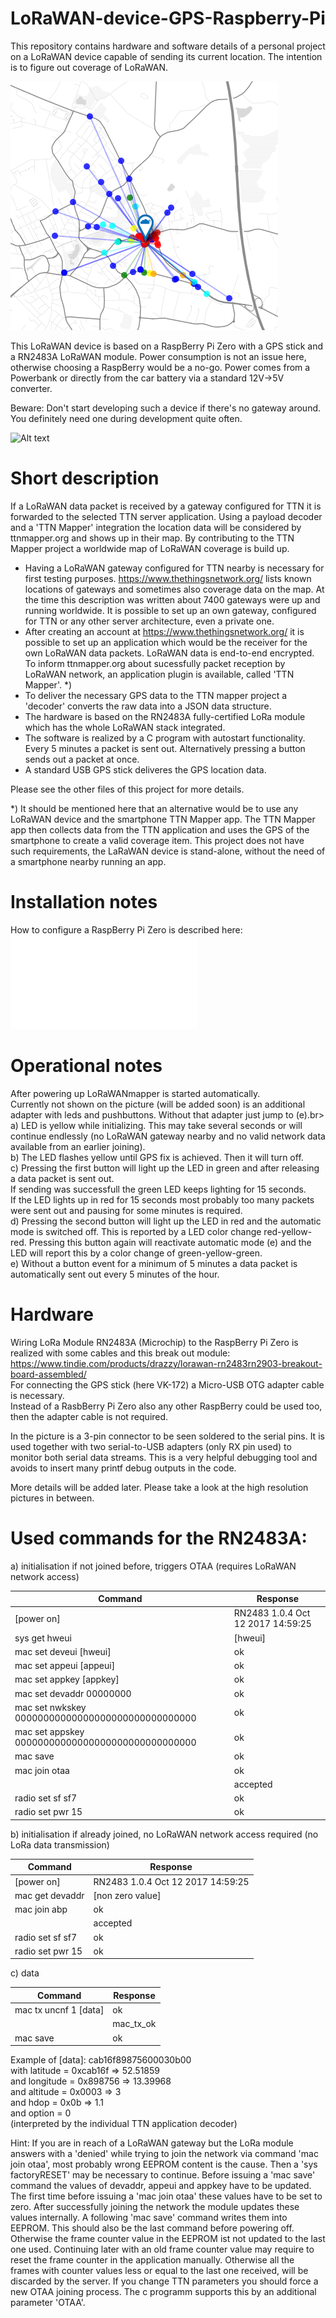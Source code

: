 # LoRaWAN-device-GPS-Raspberry-Pi

This repository contains hardware and software details of a personal project on a LoRaWAN device capable of sending its current location. The intention is to figure out coverage of LoRaWAN.

![a coverage map](pictures/map.png?raw=true "a coverage map")

This LoRaWAN device is based on a RaspBerry Pi Zero with a GPS stick and a RN2483A LoRaWAN module. Power consumption is not an issue here, otherwise choosing a RaspBerry would be a no-go. Power comes from a Powerbank or directly from the car battery via a standard 12V->5V converter.

Beware: Don't start developing such a device if there's no gateway around. You definitely need one during development quite often.

![Alt text](pictures/prototype2_front-view.jpg?raw=true "prototype")

# Short description
If a LoRaWAN data packet is received by a gateway configured for TTN it is forwarded to the selected TTN server application. Using a payload decoder and a 'TTN Mapper' integration the location data will be considered by ttnmapper.org and shows up in their map. By contributing to the TTN Mapper project a worldwide map of LoRaWAN coverage is build up.
- Having a LoRaWAN gateway configured for TTN nearby is necessary for first testing purposes.
   https://www.thethingsnetwork.org/ lists known locations of gateways and sometimes also coverage data on the map. At the time this description was written about 7400 gateways were up and running worldwide.
   It is possible to set up an own gateway, configured for TTN or any other server architecture, even a private one.
- After creating an account at https://www.thethingsnetwork.org/ it is possible to set up an application which would be the receiver for the own LoRaWAN data packets. LoRaWAN data is end-to-end encrypted. To inform ttnmapper.org about sucessfully packet reception by LoRaWAN network, an application plugin is available, called 'TTN Mapper'. *)
- To deliver the necessary GPS data to the TTN mapper project a 'decoder' converts the raw data into a JSON data structure.
- The hardware is based on the RN2483A fully-certified LoRa module which has the whole LoRaWAN stack integrated.
- The software is realized by a C program with autostart functionality. Every 5 minutes a packet is sent out. Alternatively pressing a button sends out a packet at once.
- A standard USB GPS stick deliveres the GPS location data.

Please see the other files of this project for more details.

*) It should be mentioned here that an alternative would be to use any LoRaWAN device and the smartphone TTN Mapper app. The TTN Mapper app then collects data from the TTN application and uses the GPS of the smartphone to create a valid coverage item. This project does not have such requirements, the LaRaWAN device is stand-alone, without the need of a smartphone nearby running an app.

# Installation notes
How to configure a RaspBerry Pi Zero is described here: <br>
![raspberry-setup.txt](raspberry-setup.txt)

# Operational notes
After powering up LoRaWANmapper is started automatically. <br>
Currently not shown on the picture (will be added soon) is an additional adapter with leds and pushbuttons. Without that adapter just jump to (e).br>
a) LED is yellow while initializing. This may take several seconds or will continue endlessly (no LoRaWAN gateway nearby and no valid network data available from an earlier joining). <br>
b) The LED flashes yellow until GPS fix is achieved. Then it will turn off.<br>
c) Pressing the first button will light up the LED in green and after releasing a data packet is sent out. <br>
   If sending was successfull the green LED keeps lighting for 15 seconds. <br>
   If the LED lights up in red for 15 seconds most probably too many packets were sent out and pausing for some minutes is required. <br>
d) Pressing the second button will light up the LED in red and the automatic mode is switched off. This is reported by a LED color change red-yellow-red. Pressing this button again will reactivate automatic mode (e) and the LED will report this by a color change of green-yellow-green.<br>
e) Without a button event for a minimum of 5 minutes a data packet is automatically sent out every 5 minutes of the hour.

# Hardware
Wiring LoRa Module RN2483A (Microchip) to the RaspBerry Pi Zero is realized with some cables and this break out module: <br>
https://www.tindie.com/products/drazzy/lorawan-rn2483rn2903-breakout-board-assembled/ <br>
For connecting the GPS stick (here VK-172) a Micro-USB OTG adapter cable is necessary. <br>
Instead of a RasbBerry Pi Zero also any other RaspBerry could be used too, then the adapter cable is not required.

In the picture is a 3-pin connector to be seen soldered to the serial pins. It is used together with two serial-to-USB adapters (only RX pin used) to monitor both serial data streams. This is a very helpful debugging tool and avoids to insert many printf debug outputs in the code.

More details will be added later. Please take a look at the high resolution pictures in between.

# Used commands for the RN2483A:
a) initialisation if not joined before, triggers OTAA (requires LoRaWAN network access)

| Command | Response |
| --- | --- |
| [power on] | RN2483 1.0.4 Oct 12 2017 14:59:25 |
| sys get hweui | [hweui] |
| mac set deveui [hweui] | ok |
| mac set appeui [appeui] | ok |
| mac set appkey [appkey] | ok |
| mac set devaddr 00000000 | ok |
| mac set nwkskey 00000000000000000000000000000000 | ok |
| mac set appskey 00000000000000000000000000000000 | ok |
| mac save | ok |
| mac join otaa | ok |
|  | accepted |
| radio set sf sf7 | ok |
| radio set pwr 15 | ok |

b) initialisation if already joined, no LoRaWAN network access required (no LoRa data transmission)

| Command | Response |
| --- | --- |
| [power on] | RN2483 1.0.4 Oct 12 2017 14:59:25 |
| mac get devaddr | [non zero value] |
| mac join abp | ok |
|  | accepted |
| radio set sf sf7 | ok |
| radio set pwr 15 | ok |

c) data

| Command | Response |
| --- | --- |
| mac tx uncnf 1 [data] | ok |
|  | mac_tx_ok |
| mac save | ok |

Example of [data]: cab16f89875600030b00 <br>
with latitude = 0xcab16f => 52.51859 <br>
and longitude = 0x898756 => 13.39968 <br>
and altitude = 0x0003 => 3 <br>
and hdop = 0x0b  => 1.1 <br>
and option = 0 <br>
(interpreted by the individual TTN application decoder)

Hint: If you are in reach of a LoRaWAN gateway but the LoRa module answers with a 'denied' while trying to join the network via command 'mac join otaa', most probably wrong EEPROM content is the cause. Then a 'sys factoryRESET' may be necessary to continue. Before issuing a 'mac save' command the values of devaddr, appeui and appkey have to be updated. The first time before issuing a 'mac join otaa' these values have to be set to zero. After successfully joining the network the module updates these values internally. A following 'mac save' command writes them into EEPROM. This should also be the last command before powering off. Otherwise the frame counter value in the EEPROM ist not updated to the last one used. Continuing later with an old frame counter value may require to reset the frame counter in the application manually. Otherwise all the frames with counter values less or equal to the last one received, will be discarded by the server.
If you change TTN parameters you should force a new OTAA joining process. The c programm supports this by an additional parameter 'OTAA'.
